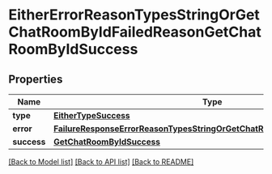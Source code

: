 # EitherErrorReasonTypesStringOrGetChatRoomByIdFailedReasonGetChatRoomByIdSuccess

## Properties
Name | Type | Description | Notes
------------ | ------------- | ------------- | -------------
**type** | [**EitherTypeSuccess**](EitherTypeSuccess.md) |  | 
**error** | [**FailureResponseErrorReasonTypesStringOrGetChatRoomByIdFailedReasonError**](FailureResponseErrorReasonTypesStringOrGetChatRoomByIdFailedReasonError.md) |  | 
**success** | [**GetChatRoomByIdSuccess**](GetChatRoomByIdSuccess.md) |  | 

[[Back to Model list]](../README.md#documentation-for-models) [[Back to API list]](../README.md#documentation-for-api-endpoints) [[Back to README]](../README.md)


